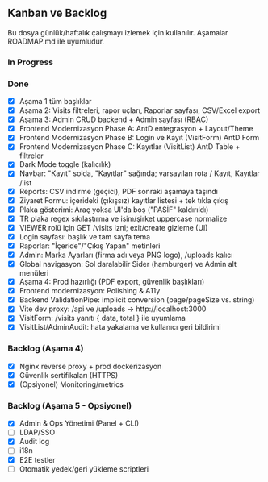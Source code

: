 ﻿## Kanban ve Backlog

Bu dosya günlük/haftalık çalışmayı izlemek için kullanılır. Aşamalar ROADMAP.md ile uyumludur.

### In Progress


### Done
- [x] Aşama 1 tüm başlıklar
- [x] Aşama 2: Visits filtreleri, rapor uçları, Raporlar sayfası, CSV/Excel export
- [x] Aşama 3: Admin CRUD backend + Admin sayfası (RBAC)
- [x] Frontend Modernizasyon Phase A: AntD entegrasyon + Layout/Theme
- [x] Frontend Modernizasyon Phase B: Login ve Kayıt (VisitForm) AntD Form
- [x] Frontend Modernizasyon Phase C: Kayıtlar (VisitList) AntD Table + filtreler
- [x] Dark Mode toggle (kalıcılık)
- [x] Navbar: "Kayıt" solda, "Kayıtlar" sağında; varsayılan rota /  Kayıt, Kayıtlar /list
- [x] Reports: CSV indirme (geçici), PDF sonraki aşamaya taşındı
- [x] Ziyaret Formu: içerideki (çıkışsız) kayıtlar listesi + tek tıkla çıkış
- [x] Plaka gösterimi: Araç yoksa UI'da boş ("PASİF" kaldırıldı)
- [x] TR plaka regex sıkılaştırma ve isim/şirket uppercase normalize
- [x] VIEWER rolü için GET /visits izni; exit/create gizleme (UI)
- [x] Login sayfası: başlık ve tam sayfa tema
- [x] Raporlar: "İçeride"/"Çıkış Yapan" metinleri
- [x] Admin: Marka Ayarları (firma adı veya PNG logo), /uploads kalıcı
- [x] Global navigasyon: Sol daralabilir Sider (hamburger) ve Admin alt menüleri
- [x] Aşama 4: Prod hazırlığı (PDF export, güvenlik başlıkları)
- [x] Frontend modernizasyon: Polishing & A11y
- [x] Backend ValidationPipe: implicit conversion (page/pageSize vs. string)
- [x] Vite dev proxy: /api ve /uploads → http://localhost:3000
- [x] VisitForm: /visits yanıtı { data, total } ile uyumlama
- [x] VisitList/AdminAudit: hata yakalama ve kullanıcı geri bildirimi

### Backlog (Aşama 4)
- [x] Nginx reverse proxy + prod dockerizasyon
- [x] Güvenlik sertifikaları (HTTPS)
- [x] (Opsiyonel) Monitoring/metrics

### Backlog (Aşama 5 - Opsiyonel)
- [x] Admin & Ops Yönetimi (Panel + CLI)
- [ ] LDAP/SSO
- [x] Audit log
- [ ] i18n
- [x] E2E testler
- [ ] Otomatik yedek/geri yükleme scriptleri
